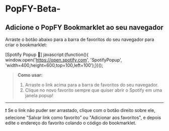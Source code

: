# PopFY-Beta-
## Adicione o PopFY Bookmarklet ao seu navegador

Arraste o botão abaixo para a barra de favoritos do seu navegador para criar o bookmarklet:

[Spotify Popup 🎵] javascript:(function(){  window.open('https://open.spotify.com', 'SpotifyPopup', 'width=400,height=600,top=100,left=100');})();

> **Como usar:**  
> 1. Arraste o link acima para a barra de favoritos do seu navegador.  
> 2. Clique no novo favorito sempre que quiser abrir o Spotify em uma janela popup!

---

❗ Se o link não puder ser arrastado, clique com o botão direito sobre ele, selecione "Salvar link como favorito" ou "Adicionar aos favoritos", e depois edite o endereço do favorito colando o código do bookmarklet.
